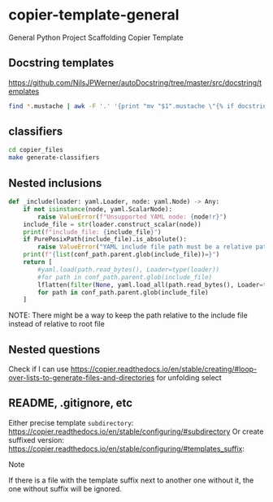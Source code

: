 # copier-template-general

General Python Project Scaffolding Copier Template

## Docstring templates

https://github.com/NilsJPWerner/autoDocstring/tree/master/src/docstring/templates

```bash
find *.mustache | awk -F '.' '{print "mv "$1".mustache \"{% if docstring_template == '\''"$1"'\'' %}"$1".mustache{% endif %}\""}'
```



## classifiers

```bash
cd copier_files
make generate-classifiers
```

## Nested inclusions

```python
def _include(loader: yaml.Loader, node: yaml.Node) -> Any:
	if not isinstance(node, yaml.ScalarNode):
	    raise ValueError(f"Unsupported YAML node: {node!r}")
	include_file = str(loader.construct_scalar(node))
	print(f"include_file: {include_file}")
	if PurePosixPath(include_file).is_absolute():
	    raise ValueError("YAML include file path must be a relative path")
	print(f"{list(conf_path.parent.glob(include_file))=}")
	return [
	    #yaml.load(path.read_bytes(), Loader=type(loader))
	    #for path in conf_path.parent.glob(include_file)
	    lflatten(filter(None, yaml.load_all(path.read_bytes(), Loader=type(loader))))
	    for path in conf_path.parent.glob(include_file)
	]
```

NOTE: There might be a way to keep the path relative to the include file instead of relative to root file

## Nested questions

Check if I can use https://copier.readthedocs.io/en/stable/creating/#loop-over-lists-to-generate-files-and-directories for unfolding select


## README, .gitignore, etc

Either precise template `subdirectory`: https://copier.readthedocs.io/en/stable/configuring/#subdirectory
Or create suffixed version: https://copier.readthedocs.io/en/stable/configuring/#templates_suffix:
> [!NOTE]
> If there is a file with the template suffix next to another one without it, the one without suffix will be ignored.
